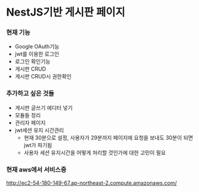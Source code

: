 NestJS기반 게시판 페이지
==========
### 현재 기능
* Google OAuth기능
* jwt를 이용한 로그인
* 로그인 확인기능
* 게시판 CRUD
* 게시판 CRUD시 권한확인
     

### 추가하고 싶은 것들
* 게시판 글쓰기 에디터 넣기
* 모듈들 정리
* 관리자 페이지
* jwt세션 유지 시간관리
  - 현재 30분으로 설정, 사용자가 29분까지 페이지에 요청을 보내도 30분이 되면 jwt가 파기됨
  - 사용자 세션 유지시간을 어떻게 처리할 것인가에 대한 고민이 필요

### 현재 aws에서 서비스중
http://ec2-54-180-149-67.ap-northeast-2.compute.amazonaws.com/
